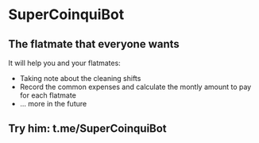 # SuperCoinquiBot
## The flatmate that everyone wants

It will help you and your flatmates:
  - Taking note about the cleaning shifts
  - Record the common expenses and calculate the montly amount to pay for each flatmate
  - ... more in the future

## Try him: t.me/SuperCoinquiBot
